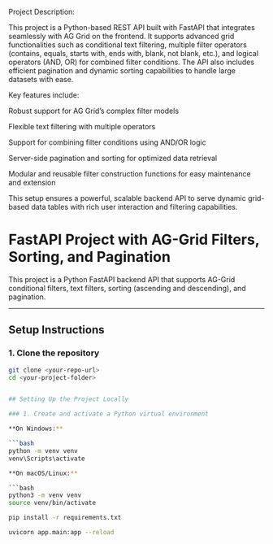 Project Description:

This project is a Python-based REST API built with FastAPI that integrates seamlessly with AG Grid on the frontend. It supports advanced grid functionalities such as conditional text filtering, multiple filter operators (contains, equals, starts with, ends with, blank, not blank, etc.), and logical operators (AND, OR) for combined filter conditions. The API also includes efficient pagination and dynamic sorting capabilities to handle large datasets with ease.

Key features include:

Robust support for AG Grid’s complex filter models

Flexible text filtering with multiple operators

Support for combining filter conditions using AND/OR logic

Server-side pagination and sorting for optimized data retrieval

Modular and reusable filter construction functions for easy maintenance and extension

This setup ensures a powerful, scalable backend API to serve dynamic grid-based data tables with rich user interaction and filtering capabilities.

# FastAPI Project with AG-Grid Filters, Sorting, and Pagination

This project is a Python FastAPI backend API that supports AG-Grid conditional filters, text filters, sorting (ascending and descending), and pagination.

---

## Setup Instructions

### 1. Clone the repository

```bash
git clone <your-repo-url>
cd <your-project-folder>


## Setting Up the Project Locally

### 1. Create and activate a Python virtual environment

**On Windows:**

```bash
python -m venv venv
venv\Scripts\activate

**On macOS/Linux:**

```bash
python3 -m venv venv
source venv/bin/activate

pip install -r requirements.txt

uvicorn app.main:app --reload
